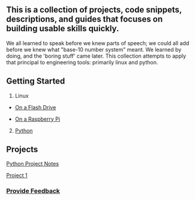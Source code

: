 ## This is a collection of projects, code snippets, descriptions, and guides that focuses on building usable skills quickly.

We all learned to speak before we knew parts of speech; we could all add before we knew what "base-10 number system" meant. We learned by doing, and the 'boring stuff' came later. This collection attempts to apply that principal to engineering tools: primarily linux and python.

## Getting Started

1. Linux

  - [On a Flash Drive](Linux/README.md)

  - [On a Raspberry Pi](RaspberryPi/README.md)

2. [Python](Python/README.md)

## Projects

[Python Project Notes](Python/Projects/README.md)

[Project 1](Python/Projects/project1/README.md)

### [Provide Feedback](FeedBackForm.md)
